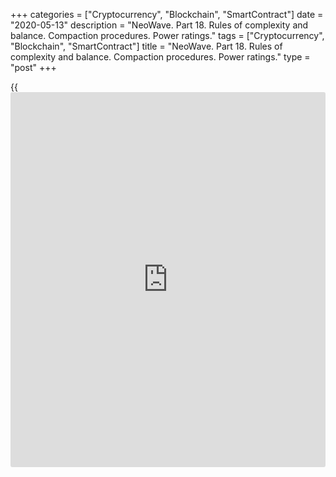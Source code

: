 +++
categories = ["Cryptocurrency", "Blockchain", "SmartContract"]
date = "2020-05-13"
description = "NeoWave. Part 18. Rules of complexity and balance. Compaction procedures. Power ratings."
tags = ["Cryptocurrency", "Blockchain", "SmartContract"]
title = "NeoWave. Part 18. Rules of complexity and balance. Compaction procedures. Power ratings."
type = "post"
+++

{{<iframe id="large-banner" src="https://www.bounty.group/#slide=10.0" width="100%" height="600" scrolling="no" style="border: 0px solid rgb(216, 221, 230); border-radius: 3px;">}}

May 13, 2020

May 13, 2020

NeoWave. Part 18. Rules of complexity and balance. Compaction
procedures. Power ratings.Mikhail Hypov

## Rules of complexity and balance, principles of wave compaction, and
power rating for each wave pattern.

Dear friends!

In the [previous training article][1], I explained the wave isolation
procedures, the way to define the series of simple monowaves. In this
article, I will continue explaining the rules of wave grouping into more
complex formations.

If you are not familiar with the NeoWave theory, I suggest you should
read the all the articles in the NeoWave series, based on Glenn Neely’s
book Mastering Elliott Wave, starting from the first one:

[Neo Wave theory. Part 1. Rules for creating charts][2].

[Neo Wave theory. Part 2. Basic information on Polywaves and Structure
Labels. ][3]

[NeoWave. Part 3. Retracement Rule 1.][4]

[NeoWave theory. Part 4. Retracement Rule 2.][5]

[NeoWave theory. Part 5. Retracement Rule 3.][6]

[NeoWave. Part 6. Retracement rule 4. Conditions “a” and “b”][7].

[NeoWave. Part 7. Retracement rule 4. Conditions “c”, “d” and “e”][8].

[NeoWave. Part 8. Retracement rule 5. Conditions “a” and “b”][9].

[NeoWave. Part 9. Retracement rule 5. Retracement rule 6, condition
“a”][10].

[NeoWave. Part 10. Retracement Rule 6. Conditions “b”, “c”, and
“d”][11].

[NeoWave. Part 11. Retracement rule 7.][12]

[NeoWave. Part 12. Impulsions and the rules to analyze impulse wave
patterns. ][13]

[NeoWave. Part 13. Corrections. Rules to identify a correction.][14]

[NeoWave. Part 14. Triangles. Rules to identify triangles.][15]

[NeoWave. Part 15. Basic and advanced rules of logic to analyze
triangles][16].

[NeoWave. Part 16. Extended rules of logic for Flats and Zigzags.][17]

[NeoWave. Part 17.][1][ ][1][Extended rules of logic for complex
corrective patterns.][1]



As you already know, any completed Elliott pattern, no matter how large
or small, can be handled as and labeled as a single three-wave
Correction (:3) or a five-wave Impulse (:5). Such isolated wave-groups
should be defined.

An important role in the formation of polywaves is played by the so-
called structural series, which are familiar sequences of structure
labels assigned to monowaves. Elliott wave patterns are based on these
series. This procedure is called compaction in the NeoWave theory.

Below, I present the sequences of position indicators (I covered
position indicators in the [second part][3] of the NeoWave series), and
the exact number of corrections and impulsions (threes and fives) that
compose different Elliott waves.

### Standard patterns

  * Impulsion – :5 – :F3 – :?5 – :F3 – :L5.
  * Zigzag – :5 – :F3 – :?5.
  * Flat – :F3 – :C3 – :?5.
  * Triangle – :F3 – :c3 – :c3 – :?3 – :?3.
  * Terminal – :F3 – :c3 – :c3 – :?3 – :L3.

When the last structure label in a corrective sequence doesn’t contain
the position indicator L, the pattern should be compacted into a three
and analyze it as one of the non-standard patterns.

### Non-standard patterns

Double grouping :3 ++ x:c3 (smaller than the previous three)++ :3 (it
can be any standard correction).

Double three running 3 ++ x:c3 (larger than the previous three) ++ :3
(could be a standard flat, Zigzag, triangle, or an expanding triangle if
the first three is a triangle).

Any triple grouping :3 ++ x:c3 (shouldn’t be equal to the previous
three) ++ :3 (could be a flat, an expanding triangle, or a zigzag. If
x:c3 is larger than the previous three, could not occur before or after
x:c3) ++ x:c3 (shouldn’t be equal to the previous three) ++ :3 (can be
any standard correction).

Remember, structure labels under the NeoWave are divided in two ways,
using “-” and “+”. The “-” sign is used to divide the segments within
the same wave pattern, “++” is used to divide two separate patterns and
the x-waves, which occur between waves in complex corrections.

Any Elliott pattern should correspond to one of the above structure
series. Let study this on the example.

![LiteForex: NeoWave. Part 18. Rules of complexity and balance.
Compaction procedures. Power ratings.][18]

The above chart displays an impulse, whose each wave is a polywave
composed of a few monowaves. Let us check if this pattern corresponds to
the structure list of “:5 – :F3 – :?5 – :F3 – :L5” typical for
impulsions.

![LiteForex: NeoWave. Part 18. Rules of complexity and balance.
Compaction procedures. Power ratings.][19]

Let us see the first segment of this pattern, it should be a five. In
fact, this is a standard impulse of a smaller degree with the extended
fifth wave. I marked the beginnings and the ends of the segments within
the first wave with red circles.

![LiteForex: NeoWave. Part 18. Rules of complexity and balance.
Compaction procedures. Power ratings.][20]

The second segment, according to the structure label “:F3” is the first
three, which is the standard corrective wave occurring between two
impulse waves.

![LiteForex: NeoWave. Part 18. Rules of complexity and balance.
Compaction procedures. Power ratings.][21]

The third segment is a five that is, according to the structure labels
described in the [second part ][3]of the NeoWave series, can be the
final phase of an impulse or a complex correction. Note that the
segments of this five are also polywaves.

![LiteForex: NeoWave. Part 18. Rules of complexity and balance.
Compaction procedures. Power ratings.][22]

The fourth wave is the first three, whose segments are composed of a few
polywaves.

![LiteForex: NeoWave. Part 18. Rules of complexity and balance.
Compaction procedures. Power ratings.][23]

The final, fifth, wave is a “:L5”, the last five – the wave that
concludes one or several larger Elliott patterns.

![LiteForex: NeoWave. Part 18. Rules of complexity and balance.
Compaction procedures. Power ratings.][24]

The minimum requirements to confirm the authenticity of such a wave is
that the price should break through the trendline connecting the ending
points of m(-2) and m0 (in our case, waves (2) and (4)) in a period of
time that is no longer than that it took to form wave C with the label
“:L5” (plus one time unit).

The trendline in the chart is green, the period that is taken to form
“:L5” (plus one time unit) is marked with the green area, and the
period, during which the following waves break through the trendline, is
marked with the blue area. As the blue area is clearly smaller than the
green one, so the minimum requirement for a “:L5” is met, and so the
final segment of an impulse is likely to be defined correctly.

Once we have defined the series of waves, we need to apply some more
tests to check the authenticity. A part of requirements, I described in
the section devoted to requirements for different Elliott patterns. The
rest of them will be described later.

### Rule of similarity and balance

I used to mention this rule earlier. Now, I will cover it in detail. In
the NeoWave theory, it is suggested to combine waves that meet the rule
of similarity wither in price or time [terms](https://www.fintechee.com/terms/) or both.

Price similarity _ ****_between two adjacent waves exists if the smaller
of the two waves should be no less than one-third in the price of the
larger wave. For time similarity _ ****_to be present between two
adjacent waves, the shorter time pattern should not be less than one-
third of the longer time pattern

If in any comparison, neither of the above rules is obeyed, the
likelihood two adjacent waves are of the same degree is very little.
When two waves are not of the same degree, they cannot be directly or
immediately connected to form a larger Elliott pattern. There is
required compaction of several smaller waves.

![LiteForex: NeoWave. Part 18. Rules of complexity and balance.
Compaction procedures. Power ratings.][25]

The above chart displays a monowave in the green area, it is less than
one-third of the wave within the blue area, both in time and price
[terms](https://www.fintechee.com/terms/). So, we can’t combine these waves.

### Compaction procedures (wave grouping)

The compaction technique is used to reduce a completed series of mono-,
poly-, multi-, or microwaves into a single impulsive ****or corrective
****structure (a three or a five). Due to the dynamic nature of this
concept, any completed Elliott pattern, no matter how large or small,
can be handled as and labeled as a single corrective (:3) or impulsive
(:5) pattern. The technique must be applied after the pattern has been
tested using the construction rules, rules of logic, and so on.

All Elliott formations can be compacted based on their structure series

  * Trending impulse: 5-3-5-3-5 = “:5”
  * Zigzag: 5-3-5 = “:3”
  * Flat: 3-3-5 = “:3”
  * Triangle: 3-3-3-3-3 = “:3”
  * Terminal impulse: 3-3-3-3-3 = “:5”
  * All patterns that contain x-waves = “:3”

![LiteForex: NeoWave. Part 18. Rules of complexity and balance.
Compaction procedures. Power ratings.][26]

Let us see the compaction procedure on the example of the first wave of
the impulse analyzed above. It is clear from the chart that it is a
terminal impulse composed of several monowaves (waves 2 and 4 share some
of the same price territories). Therefore, it can be reduced to a
compacted five that perfectly fits in the impulse of a higher degree.

Sometimes, after the compaction of a series of monowaves, there are not
enough compacted patterns to combine them in a larger pattern. In this
case, you should apply the mono- or polywaves close to the compacted
structures. For example, you have grouped two compacted formations from
a series of mono- or polywaves. In this case, you should consider one or
three close waves, to combine them in an Elliott pattern. This procedure
is called a regrouping.

There is also the concept of integration in the NeoWave theory.
Integration is a term used to describe the transference of shorter-term,
compacted, wave structure to longer-term charts allowing larger
formations to slowly be combined together. Basically, this is what we
did in the above example of grouping waves in an impulse.

### Complexity rule

This rule is used in the analysis of complex wave patterns composed of
many monowaves and monowave groups. At the early stages, it is very
simple to identify the level of a pattern’s complexity. For example, a
single monowave has a zero complexity level. Arranging three or five
monowaves into a polywave creates complexity level 1.

If there is at least one point where one of the trending patterns in a
polywave noticeably divides into a smaller Impulse sequence, turning the
polywave into a multiwave. In this case, the complexity level is 2. In
rare instances, a multiwave can include more than one impulse wave.

Let see how the complexity level is determined on an example.

![LiteForex: NeoWave. Part 18. Rules of complexity and balance.
Compaction procedures. Power ratings.][27]

First, we need to find out if the wave being analyzed is segmented. As
it is a five-wave impulse pattern, it is segmented by definition, so,
the complexity level is 1. At the next step, we should identify the most
complex structure within the pattern. In our example, it is the fifth
wave, which is likely to be an extension.

![LiteForex: NeoWave. Part 18. Rules of complexity and balance.
Compaction procedures. Power ratings.][28]

The fifth wave is a five-wave impulse pattern. I marked its segments
with red circles at the starting and ending points of smaller waves.
Among the sub-waves within the fifth wave, the most complex and clear
structure is presented by the third wave. Let study it in more detail.

![LiteForex: NeoWave. Part 18. Rules of complexity and balance.
Compaction procedures. Power ratings.][28]

I marked with green the five-wave structure of the third wave that is a
part of the fifth wave within the large impulse. According to the
complexity rule, the complexity level of this pattern develops to 3. In
this timeframe, complexity level 3 is final, as the smaller waves are
monowaves. By the way, all waves with complexity level 3 and higher are
microwaves. They must contain at least one multiwaves and one polywave.

It must be noted that the complexity level of double and triple
combinations corresponds to the complexity level of the most complex
wave within this combination. For example, in the case of a double
zigzag, we should first define the complexity level of the most complex
zigzag.

### Degree

In the training series devoted to Williams and Prechter, I already
covered the concept of degree, so I will briefly touch it here. The
concept of degree is the following: when several waves are combined in a
larger pattern, there appears a pattern of a higher degree. In the
Elliot description of degree extended by Neely there are the following
wave degrees:

  * Sub-Micro;
  * Micro;
  * Sub-Minuette;
  * Minuette;
  * Minute;
  * Minor;
  * Intermediate;
  * Primary;
  * Cycle;
  * Supercycle;
  * Grand Supercycle.

Originally, the Sub-Minuette degree is applied to the monowaves in the
chart, as there could be found smaller formations that will require a
Micro or Sub Micro degree.

You can combine only the patterns of the same degree. One of the
techniques to define the similarity of the degree is the complexity
level. If the patterns have roughly equal complexity, they should be
considered as patterns of the same degree.

### Power rating

Any Elliott pattern attaches some power to the following waves, which
determines further market behavior. Some corrections are so weak or
strong that they can not conclude larger patterns. For example, the
beginning of the wave, which completes upward and has a positive power
rating from +1 to + 3, can’t be reached the next wave of the same
degree. Below, there is a table of power ratings of different types of
corrections (patterns come in decreasing order of power).





Pattern

|





When the pattern completes upward

|





When the pattern completes downward  
  
---|---|---  
  




Strong non-standard formations  
  
Triple Zigzag

|

+3

|

-3  
  
Triple Combination

|

+3

|

-3  
  
Triple flat

|

+3

|

-3  
  
Double zigzag

|

+2

|

-2  
  
Double combination

|

+2

|

-2  
  
Double flat

|

+2

|

-2  
  
Standard Formations  
  
Elongated zigzag

|

+1 (in a triangle = 0)

|

-2  
  
Elongated flat

|

+1 (in a triangle = 0)

|

-1  
  
Zigzag

|

+0

|

-0  
  
B-failure

|

+0

|

-0  
  
Common

|

+0

|

-0  
  
C-failure

|

-1 ( in a triangle = 0)

|

+1  
  
Irregular

|

-1 ( in a triangle = 0)

|

+1  
  
Irregular failure

|

-2 ( in a triangle = 0)

|

+2  
  
Non-standard formations  
  
Double three

|

-2

|

+2  
  
Triple three

|

-2

|

+2  
  
Running correction

|

-3

|

+3  
  
Double three running correction

|

-3

|

+3  
  
Triple three running correction

|

-3

|

+3  
  


Power rating can only be properly applied if you fully compact __all
patterns under formation. By compacting a move, you arrive at the
largest, allowable formation possible. For example, let us assume a
double zigzag occurs anywhere from the first to the second to last
formation of a larger pattern (that is a separate pattern), the power
rating should be reliable.

The main rule of power states that the higher is the absolute power
rating is, the less likely is the move to be completely retraced.

  * A zero rating does not imply any specific retracement value, any retracement value is possible from 0% to 100% of the previous pattern.
  * A (+1/-1) rating suggests no more than about 90% retracement by the next completed pattern of the same degree.
  * A (+2/-2) rating indicates no more than about 80% retracement.
  * A (+3/-3) rating suggests that the pattern should be retraced around 60%-70%.

As is any rule, there is an exception to the above table. If a double
zigzag is a separate segment of a terminal impulse or a triangle, the
following segment could completely retrace it and be of the same degree.
It means the beginning of the C-wave with any rating except zero is
reached by the nest wave of the same degree, but has a weaker power
rating (closer to 0), therefore, there is forming a terminal pattern or
a triangle.

![LiteForex: NeoWave. Part 18. Rules of complexity and balance.
Compaction procedures. Power ratings.][29]

The above chart displays a complex correction, whose first segment is a
zigzag. As we know from the above power rating table, its power rating
is zero, and so, any retracement level is possible from 0% to 100% of
the zigzag. It is clear from the chart that this rule is met.

That is all for today. In the next training article, I will cover the
rules to apply progress labels.

Subscribe and be the first to read the most up-to-date materials!

* * *

Take care of yourself and your money!

I wish you good luck and good profits!

* * *

P.S. Did you like my article? Share it in social networks: it will be
the best “thank you" :)

Ask me questions and comment below. I’ll be glad to answer your
questions and give necessary explanations.

 **Useful links:**

  * I recommend trying to trade with a reliable broker [here][30]. The system allows you to trade by yourself or copy successful traders from all across the globe.
  * Use my promo-code BLOG for getting deposit bonus 50% on LiteForex platform. Just enter this code in the appropriate field while [depositing][31] your trading account.
  * Telegram channel with high-quality analytics, Forex reviews, training articles, and other useful things for traders <t.me/liteforex>

## Price chart of BTCUSD in real time mode

![NeoWave. Part 18. Rules of complexity and balance. Compaction
procedures. Power ratings.][32]

The content of this article reflects the author’s opinion and does not
necessarily reflect the official position of LiteForex. The material
published on this page is provided for informational purposes only and
should not be considered as the provision of investment advice for the
purposes of Directive 2004/39/EC.

Rate this article:

{{value}}

( {{count}} {{title}} )

   1. www.liteforex.com/blog/for-professionals/neowave-part-17-extended-rules-of-logic-for-complex-corrections-exceptions-to-the-rules-2020-05-07/
   2. www.liteforex.com/blog/for-professionals/neo-wave-theory-part-1-rules-of-creating-charts/
   3. www.liteforex.com/blog/for-professionals/neo-wave-theory-part-2-basic-information-on-polywaves-and-structure-labels/
   4. www.liteforex.com/blog/for-professionals/neowave-part-3-retracement-rule-1/
   5. www.liteforex.com/blog/for-professionals/neowave-theory-part-4-retracement-rule-2/
   6. www.liteforex.com/blog/for-professionals/neowave-part-5-retracement-rule-3/
   7. www.liteforex.com/blog/for-professionals/neowave-part-6-retracement-rule-4-conditions-a-and-b/
   8. www.liteforex.com/blog/for-professionals/neowave-part-7-retracement-rule-4-conditions-c-d-and-e/
   9. www.liteforex.com/blog/for-professionals/neowave-part-8-retracement-rule-5-conditions-a-and-b/
   10. www.liteforex.com/blog/for-professionals/neowave-part-9-retracement-rule-5-conditions-a-and-b-retracement-rule-6-condition-a/
   11. www.liteforex.com/blog/for-professionals/neowave-part-10-retracement-rule-6-conditions-b-c-and-d/
   12. www.liteforex.com/blog/for-professionals/neowave-part-11-retracement-rule-7/
   13. www.liteforex.com/blog/for-professionals/neowave-part-12-impulsions-and-the-rules-to-analyze-impulse-wave-patterns/
   14. www.liteforex.com/blog/for-professionals/neowave-part-13-corrections-rules-to-identify-a-correction/
   15. www.liteforex.com/blog/for-professionals/neowave-part-14-corrections-triangles-rules-to-identify-triangles/
   16. www.liteforex.com/blog/for-professionals/neowave-part-15-basic-and-advanced-rules-of-logic-to-analyze-triangles/
   17. www.liteforex.com/blog/for-professionals/neowave-part-16-extended-rules-of-logic-for-zigzags-and-flat-corrections/
   18. cdn.liteforex.com/cache/uploads/blog_post/cryptocyrrency/hyipov/2020.05.09/BTCUSD_hypov_1.jpg?w=30&s=348113ee32f6d838dc39192cd587e282
   19. cdn.liteforex.com/cache/uploads/blog_post/cryptocyrrency/hyipov/2020.05.09/BTCUSD_hypov_2.jpg?w=30&s=c3fe7c93b1c9b066e666615571ecf39b
   20. cdn.liteforex.com/cache/uploads/blog_post/cryptocyrrency/hyipov/2020.05.09/BTCUSD_hypov_3.jpg?w=30&s=ddad505febfae36ec8a7f6603d319013
   21. cdn.liteforex.com/cache/uploads/blog_post/cryptocyrrency/hyipov/2020.05.09/BTCUSD_hypov_4.jpg?w=30&s=87ccf3bfca352e804f74bf6af41b38a8
   22. cdn.liteforex.com/cache/uploads/blog_post/cryptocyrrency/hyipov/2020.05.09/BTCUSD_hypov_5.jpg?w=30&s=068fb3f3afa26fc222c0a432753f670d
   23. cdn.liteforex.com/cache/uploads/blog_post/cryptocyrrency/hyipov/2020.05.09/BTCUSD_hypov_6.jpg?w=30&s=9d88f0273b3ba29dc509f1cd37f45b3d
   24. cdn.liteforex.com/cache/uploads/blog_post/cryptocyrrency/hyipov/2020.05.09/BTCUSD_hypov_7.jpg?w=30&s=5ac029d84aeec80a33297347350c9032
   25. cdn.liteforex.com/cache/uploads/blog_post/cryptocyrrency/hyipov/2020.05.09/BTCUSD_hypov_8.jpg?w=30&s=214d1dd3b309ba213cc0a76b04c74990
   26. cdn.liteforex.com/cache/uploads/blog_post/cryptocyrrency/hyipov/2020.05.09/BTCUSD_hypov_9.jpg?w=30&s=f9ff0b8cff53be79cbfcb9325a44a36a
   27. cdn.liteforex.com/cache/uploads/blog_post/cryptocyrrency/hyipov/2020.05.09/BTCUSD_hypov_10.jpg?w=30&s=fe42543813fa01f69504583704f681f9
   28. cdn.liteforex.com/cache/uploads/blog_post/cryptocyrrency/hyipov/2020.05.09/BTCUSD_hypov_11.jpg?w=30&s=c89bd4ec56afbf2626871f986174a733
   29. cdn.liteforex.com/cache/uploads/blog_post/cryptocyrrency/hyipov/2020.05.09/BTCUSD_hypov_13.jpg?w=30&s=198967611bce8a87e21fc702922a0338
   30. my.liteforex.com/?category=for-professionals&slug=neowave-part-18-rules-of-complexity-and-balance-compaction-procedures-power-ratings&openPopup=%2Fregistration%2Fpopup&utm_source=blog&utm_medium=article&utm_campaign=bonus
   31. my.liteforex.com/deposit/?category=for-professionals&slug=neowave-part-18-rules-of-complexity-and-balance-compaction-procedures-power-ratings&promo_code=BLOG&utm_source=blog&utm_medium=article&utm_campaign=bonus
   32. cdn.liteforex.com/cache/uploads/blog_post/cryptocyrrency/hyipov/2020.05.09/BTCUSD_hypov_logo.jpg?q=75&w=1000&s=6b994f6c2e990e2810b321c15e728258